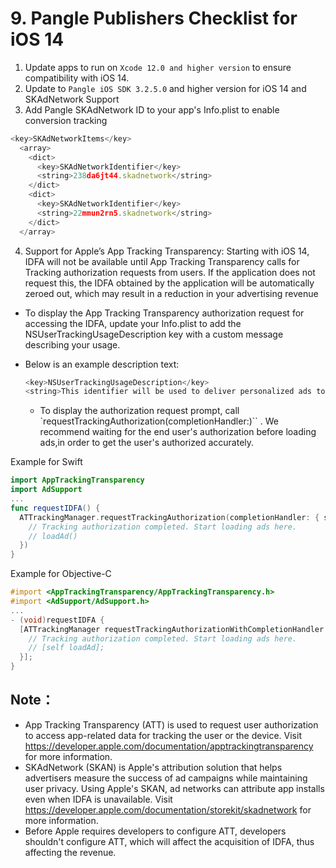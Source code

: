 # 9. Pangle Publishers Checklist for iOS 14

1. Update apps to run on `Xcode 12.0 and higher version` to ensure compatibility with iOS 14.
2. Update to `Pangle iOS SDK 3.2.5.0` and higher version for iOS 14 and SKAdNetwork Support
3. Add Pangle SKAdNetwork ID to your app's Info.plist to enable conversion tracking

```javascript
<key>SKAdNetworkItems</key>
  <array>
    <dict>
      <key>SKAdNetworkIdentifier</key>
      <string>238da6jt44.skadnetwork</string>
    </dict>
    <dict>
      <key>SKAdNetworkIdentifier</key>
      <string>22mmun2rn5.skadnetwork</string>
    </dict>
  </array>
```


4. Support for Apple’s App Tracking Transparency: Starting with iOS 14, IDFA will not be available until App Tracking Transparency calls for Tracking authorization requests from users. If the application does not request this, the IDFA obtained by the application will be automatically zeroed out, which may result in a reduction in your advertising revenue
  - To display the App Tracking Transparency authorization request for accessing the IDFA, update your Info.plist to add the NSUserTrackingUsageDescription key with a custom message describing your usage.
  - Below is an example description text:

    ```javascript
    <key>NSUserTrackingUsageDescription</key>
    <string>This identifier will be used to deliver personalized ads to you</string>
    ```

    - To display the authorization request prompt, call `requestTrackingAuthorization(completionHandler:)`` . We recommend waiting for the end user's authorization before loading ads,in order to get the user's authorized accurately.

Example for Swift

```swift
import AppTrackingTransparency
import AdSupport
...
func requestIDFA() {
  ATTrackingManager.requestTrackingAuthorization(completionHandler: { status in
    // Tracking authorization completed. Start loading ads here.
    // loadAd()
  })
}
```

Example for Objective-C

```objective-c
#import <AppTrackingTransparency/AppTrackingTransparency.h>
#import <AdSupport/AdSupport.h>
...
- (void)requestIDFA {
  [ATTrackingManager requestTrackingAuthorizationWithCompletionHandler:^(ATTrackingManagerAuthorizationStatus status) {
    // Tracking authorization completed. Start loading ads here.
    // [self loadAd];
  }];
}
```


## Note：
- App Tracking Transparency (ATT) is used to request user authorization to access app-related data for tracking the user or the device. Visit https://developer.apple.com/documentation/apptrackingtransparency for more information.
- SKAdNetwork (SKAN) is Apple's attribution solution that helps advertisers measure the success of ad campaigns while maintaining user privacy. Using Apple's SKAN, ad networks can attribute app installs even when IDFA is unavailable. Visit https://developer.apple.com/documentation/storekit/skadnetwork for more information.
- Before Apple requires developers to configure ATT, developers shouldn't configure ATT, which will affect the acquisition of IDFA, thus affecting the revenue.


